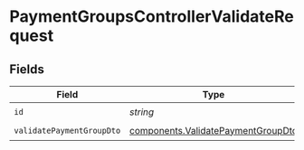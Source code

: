 # PaymentGroupsControllerValidateRequest


## Fields

| Field                                                                                    | Type                                                                                     | Required                                                                                 | Description                                                                              |
| ---------------------------------------------------------------------------------------- | ---------------------------------------------------------------------------------------- | ---------------------------------------------------------------------------------------- | ---------------------------------------------------------------------------------------- |
| `id`                                                                                     | *string*                                                                                 | :heavy_check_mark:                                                                       | N/A                                                                                      |
| `validatePaymentGroupDto`                                                                | [components.ValidatePaymentGroupDto](../../models/components/validatepaymentgroupdto.md) | :heavy_check_mark:                                                                       | N/A                                                                                      |